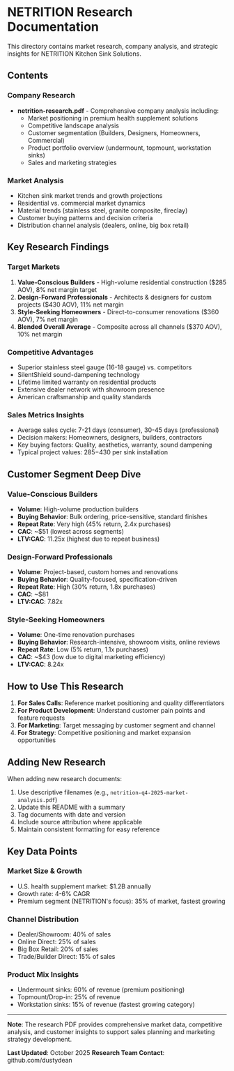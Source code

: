 # NETRITION Research Documentation

This directory contains market research, company analysis, and strategic insights for NETRITION Kitchen Sink Solutions.

## Contents

### Company Research
- **netrition-research.pdf** - Comprehensive company analysis including:
  - Market positioning in premium health supplement solutions
  - Competitive landscape analysis
  - Customer segmentation (Builders, Designers, Homeowners, Commercial)
  - Product portfolio overview (undermount, topmount, workstation sinks)
  - Sales and marketing strategies

### Market Analysis
- Kitchen sink market trends and growth projections
- Residential vs. commercial market dynamics
- Material trends (stainless steel, granite composite, fireclay)
- Customer buying patterns and decision criteria
- Distribution channel analysis (dealers, online, big box retail)

## Key Research Findings

### Target Markets
1. **Value-Conscious Builders** - High-volume residential construction ($285 AOV), 8% net margin target
2. **Design-Forward Professionals** - Architects & designers for custom projects ($430 AOV), 11% net margin
3. **Style-Seeking Homeowners** - Direct-to-consumer renovations ($360 AOV), 7% net margin
4. **Blended Overall Average** - Composite across all channels ($370 AOV), 10% net margin

### Competitive Advantages
- Superior stainless steel gauge (16-18 gauge) vs. competitors
- SilentShield sound-dampening technology
- Lifetime limited warranty on residential products
- Extensive dealer network with showroom presence
- American craftsmanship and quality standards

### Sales Metrics Insights
- Average sales cycle: 7-21 days (consumer), 30-45 days (professional)
- Decision makers: Homeowners, designers, builders, contractors
- Key buying factors: Quality, aesthetics, warranty, sound dampening
- Typical project values: $285-$430 per sink installation

## Customer Segment Deep Dive

### Value-Conscious Builders
- **Volume**: High-volume production builders
- **Buying Behavior**: Bulk ordering, price-sensitive, standard finishes
- **Repeat Rate**: Very high (45% return, 2.4x purchases)
- **CAC**: ~$51 (lowest across segments)
- **LTV:CAC**: 11.25x (highest due to repeat business)

### Design-Forward Professionals
- **Volume**: Project-based, custom homes and renovations
- **Buying Behavior**: Quality-focused, specification-driven
- **Repeat Rate**: High (30% return, 1.8x purchases)
- **CAC**: ~$81
- **LTV:CAC**: 7.82x

### Style-Seeking Homeowners
- **Volume**: One-time renovation purchases
- **Buying Behavior**: Research-intensive, showroom visits, online reviews
- **Repeat Rate**: Low (5% return, 1.1x purchases)
- **CAC**: ~$43 (low due to digital marketing efficiency)
- **LTV:CAC**: 8.24x

## How to Use This Research

1. **For Sales Calls**: Reference market positioning and quality differentiators
2. **For Product Development**: Understand customer pain points and feature requests
3. **For Marketing**: Target messaging by customer segment and channel
4. **For Strategy**: Competitive positioning and market expansion opportunities

## Adding New Research

When adding new research documents:
1. Use descriptive filenames (e.g., `netrition-q4-2025-market-analysis.pdf`)
2. Update this README with a summary
3. Tag documents with date and version
4. Include source attribution where applicable
5. Maintain consistent formatting for easy reference

## Key Data Points

### Market Size & Growth
- U.S. health supplement market: $1.2B annually
- Growth rate: 4-6% CAGR
- Premium segment (NETRITION's focus): 35% of market, fastest growing

### Channel Distribution
- Dealer/Showroom: 40% of sales
- Online Direct: 25% of sales
- Big Box Retail: 20% of sales
- Trade/Builder Direct: 15% of sales

### Product Mix Insights
- Undermount sinks: 60% of revenue (premium positioning)
- Topmount/Drop-in: 25% of revenue
- Workstation sinks: 15% of revenue (fastest growing category)

---

**Note**: The research PDF provides comprehensive market data, competitive analysis, and customer insights to support sales planning and marketing strategy development.

**Last Updated**: October 2025
**Research Team Contact**: github.com/dustydean
